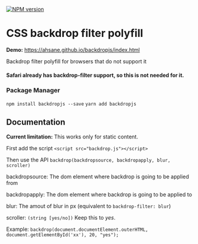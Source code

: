 [![NPM version](https://img.shields.io/npm/v/backdropjs.svg)](https://www.npmjs.com/package/backdropjs)

# CSS backdrop filter polyfill

**Demo:** https://ahsane.github.io/backdropjs/index.html 

Backdrop filter polyfill for browsers that do not support it

#### Safari already has backdrop-filter support, so this is not needed for it.
### Package Manager
`npm install backdropjs --save`
`yarn add backdropjs`

## Documentation
**Current limitation:** This works only for static content. 

First add the script
`<script src="backdrop.js"></script>`

Then use the API
`backdrop(backdropsource, backdropapply, blur, scroller)`

backdropsource: The dom element where backdrop is going to be applied from

backdropapply: The dom element where backdrop is going to be applied to

blur: The amout of blur in px (equivalent to `backdrop-filter: blur`)

scroller: `(string [yes/no])` Keep this to *yes*. 

Example: `backdrop(document.documentElement.outerHTML, document.getElementById('xx'), 20, "yes");`
